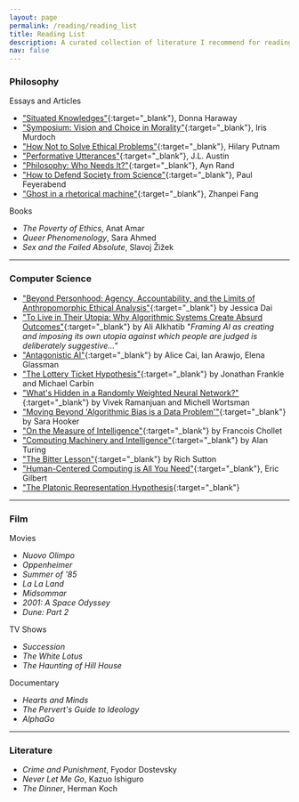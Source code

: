 ```yaml
---
layout: page
permalink: /reading/reading_list
title: Reading List
description: A curated collection of literature I recommend for reading / viewing.
nav: false
---
```


<!-- Skip to a section: [AI](#ai), [Philosophy](#philosophy), [Film](#film), [Fiction](#fiction) -->

<!-- --- -->

<!-- <img src="\assets\img\reading_info.png" width="100%" /> -->

<!-- --- -->

### Philosophy

Essays and Articles
- ["Situated Knowledges"](https://www.jstor.org/stable/3178066){:target="_blank"}, Donna Haraway
- ["Symposium: Vision and Choice in Morality"](https://www.jstor.org/stable/4106662){:target="_blank"}, Iris Murdoch
- ["How Not to Solve Ethical Problems"](https://kuscholarworks.ku.edu/bitstream/handle/1808/12397/How%20Not%20to%20Solve%20Ethical%20Problems-1983.pdf){:target="_blank"}, Hilary Putnam
- ["Performative Utterances"](https://www.uvm.edu/~lderosse/courses/lang/Austin(1979).pdf){:target="_blank"}, J.L. Austin
- ["Philosophy: Who Needs It?"](https://www.stephenhicks.org/wp-content/uploads/2018/12/Philosophy-Who-Needs-It-text.pdf){:target="_blank"}, Ayn Rand
- ["How to Defend Society from Science"](https://anarcosurrealisti.noblogs.org/files/2010/10/Feyerabend-Paul-How-to-defend-society-against-science.pdf){:target="_blank"}, Paul Feyerabend
- ["Ghost in a rhetorical machine"](https://joinreboot.org/p/ghost-in-a-rhetorical-machine){:target="_blank"}, Zhanpei Fang

Books
- *The Poverty of Ethics*, Anat Amar
- *Queer Phenomenology*, Sara Ahmed
- *Sex and the Failed Absolute*, Slavoj Žižek

---

### Computer Science

- ["Beyond Personhood: Agency, Accountability, and the Limits of Anthropomorphic Ethical Analysis"](https://arxiv.org/pdf/2404.13861){:target="_blank"} by Jessica Dai
- ["To Live in Their Utopia: Why Algorithmic Systems Create Absurd Outcomes"](https://ali-alkhatib.com/papers/chi/utopia/utopia.pdf){:target="_blank"} by Ali Alkhatib "*Framing AI as creating and imposing its own utopia against which people are judged is deliberately suggestive...*"
- ["Antagonistic AI"](https://arxiv.org/pdf/2402.07350.pdf){:target="_blank"} by Alice Cai, Ian Arawjo, Elena Glassman
- ["The Lottery Ticket Hypothesis"](https://arxiv.org/pdf/1803.03635.pdf){:target="_blank"} by Jonathan Frankle and Michael Carbin
- ["What's Hidden in a Randomly Weighted Neural Network?"](https://arxiv.org/pdf/1911.13299.pdf){:target="_blank"} by Vivek Ramanjuan and Michell Wortsman
- ["Moving Beyond 'Algorithmic Bias is a Data Problem'"](https://www.cell.com/patterns/fulltext/S2666-3899(21)00061-1){:target="_blank"} by Sara Hooker
- ["On the Measure of Intelligence"](https://arxiv.org/abs/1911.01547){:target="_blank"} by Francois Chollet
- ["Computing Machinery and Intelligence"](https://academic.oup.com/mind/article/LIX/236/433/986238){:target="_blank"} by Alan Turing
- ["The Bitter Lesson"](http://www.incompleteideas.net/IncIdeas/BitterLesson.html){:target="_blank"} by Rich Sutton
- ["Human-Centered Computing is All You Need"](https://arxiv.org/pdf/2405.03699){:target="_blank"}, Eric Gilbert
- ["The Platonic Representation Hypothesis](https://arxiv.org/pdf/2405.07987){:target="_blank"}

---

### Film

Movies
- *Nuovo Olimpo*
- *Oppenheimer*
- *Summer of '85*
- *La La Land*
- *Midsommar*
- *2001: A Space Odyssey*
- *Dune: Part 2*

TV Shows
- *Succession*
- *The White Lotus*
- *The Haunting of Hill House*

Documentary
- *Hearts and Minds*
- *The Pervert's Guide to Ideology*
- *AlphaGo*

---

### Literature

- *Crime and Punishment*, Fyodor Dostevsky
- *Never Let Me Go*, Kazuo Ishiguro
- *The Dinner*, Herman Koch